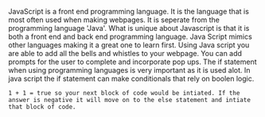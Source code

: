 JavaScript is a front end programming language. It is the language that is most often used when making webpages. It is seperate from the programming language 'Java'. What is unique about Javascript is that it is both a front end and back end programming language. 
Java Script mimics other languages making it a great one to learn first. 
Using Java script you are able to add all the bells and whistles to your webpage. You can add prompts for the user to complete and incorporate pop ups. The if statement when using programming languages is very important as it is used alot. 
In java script the if statement can make conditionals that rely on boolen logic. 

    1 + 1 = true so your next block of code would be intiated. If the answer is negative it will move on to the else statement and intiate that block of code. 

     